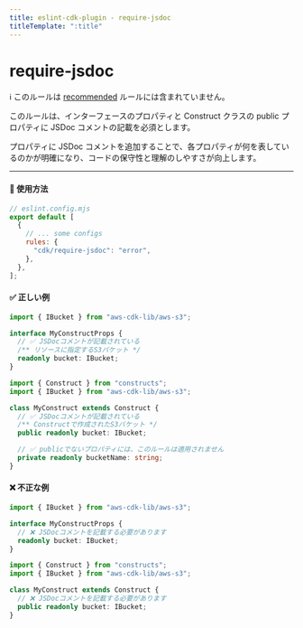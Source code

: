 ```yaml
---
title: eslint-cdk-plugin - require-jsdoc
titleTemplate: ":title"
---
```


# require-jsdoc

<div class="info-item">
  ℹ️ このルールは
  <a href="/ja/rules/#recommended-rules">recommended</a>
  ルールには含まれていません。
</div>

このルールは、インターフェースのプロパティと Construct クラスの public プロパティに JSDoc コメントの記載を必須とします。

プロパティに JSDoc コメントを追加することで、各プロパティが何を表しているのかが明確になり、コードの保守性と理解のしやすさが向上します。

---

#### 🔧 使用方法

```js
// eslint.config.mjs
export default [
  {
    // ... some configs
    rules: {
      "cdk/require-jsdoc": "error",
    },
  },
];
```

#### ✅ 正しい例

```ts
import { IBucket } from "aws-cdk-lib/aws-s3";

interface MyConstructProps {
  // ✅ JSDocコメントが記載されている
  /** リソースに指定するS3バケット */
  readonly bucket: IBucket;
}
```

```ts
import { Construct } from "constructs";
import { IBucket } from "aws-cdk-lib/aws-s3";

class MyConstruct extends Construct {
  // ✅ JSDocコメントが記載されている
  /** Constructで作成されたS3バケット */
  public readonly bucket: IBucket;

  // ✅ publicでないプロパティには、このルールは適用されません
  private readonly bucketName: string;
}
```

#### ❌ 不正な例

```ts
import { IBucket } from "aws-cdk-lib/aws-s3";

interface MyConstructProps {
  // ❌ JSDocコメントを記載する必要があります
  readonly bucket: IBucket;
}
```

```ts
import { Construct } from "constructs";
import { IBucket } from "aws-cdk-lib/aws-s3";

class MyConstruct extends Construct {
  // ❌ JSDocコメントを記載する必要があります
  public readonly bucket: IBucket;
}
```

